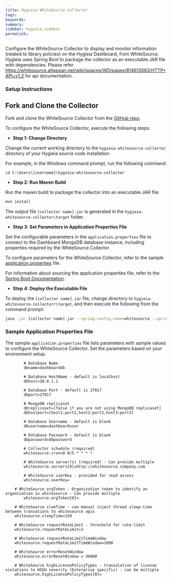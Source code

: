 ```yaml
---
title: Hygieia WhiteSource Collector
tags:
keywords:
summary:
sidebar: hygieia_sidebar
permalink: 
---
```


Configure the WhiteSource Collector to display and monitor information (related to library policies) on the Hygieia Dashboard, from WhiteSource. Hygieia uses Spring Boot to package the collector as an executable JAR file with dependencies.
Please refer https://whitesource.atlassian.net/wiki/spaces/WD/pages/814612683/HTTP+API+v1.3 for api documentation.

### Setup Instructions

## Fork and Clone the Collector 

Fork and clone the WhiteSource Collector from the [GitHub repo](https://github.com/Hygieia/hygieia-whitesource-collector). 

To configure the WhiteSource Collector, execute the following steps:

*   **Step 1: Change Directory**

Change the current working directory to the `hygieia-whitesource-collector` directory of your Hygieia source code installation.

For example, in the Windows command prompt, run the following command:

```
cd C:\Users\[username]\hygieia-whitesource-collector
```

*   **Step 2: Run Maven Build**

Run the maven build to package the collector into an executable JAR file:

```bash
mvn install
```

The output file `[collector name].jar` is generated in the `hygieia-whitesource-collector\target` folder.

*   **Step 3: Set Parameters in Application Properties File**

Set the configurable parameters in the `application.properties` file to connect to the Dashboard MongoDB database instance, including properties required by the WhiteSource Collector.

To configure parameters for the WhiteSource Collector, refer to the sample [application.properties](#sample-application-properties-file) file.

For information about sourcing the application properties file, refer to the [Spring Boot Documentation](http://docs.spring.io/spring-boot/docs/current-SNAPSHOT/reference/htmlsingle/#boot-features-external-config-application-property-files).

*   **Step 4: Deploy the Executable File**

To deploy the `[collector name].jar` file, change directory to `hygieia-whitesource-collectorr\target`, and then execute the following from the command prompt:

```bash
java -jar [collector name].jar --spring.config.name=whitesource --spring.config.location=[path to application.properties file]
```

### Sample Application Properties File

The sample `application.properties` file lists parameters with sample values to configure the WhiteSource Collector. Set the parameters based on your environment setup.

```properties
		# Database Name
		dbname=dashboarddb

		# Database HostName - default is localhost
		dbhost=10.0.1.1

		# Database Port - default is 27017
		dbport=27017

		# MongoDB replicaset
		dbreplicaset=[false if you are not using MongoDB replicaset]
		dbhostport=[host1:port1,host2:port2,host3:port3]

		# Database Username - default is blank
		dbusername=dashboarduser

		# Database Password - default is blank
		dbpassword=dbpassword

		# Collector schedule (required)
		whitesource.cron=0 0/5 * * * *

		# WhiteSource server(s) (required) - Can provide multiple
		whitesource.servers[0]=http://whitesource.company.com

		# WhiteSource userKey - provided for read access
		whitesource.userKey=
		
    # WhiteSource orgToken - Organization token to identify an organization in whitesource - Can provide multiple
		whitesource.orgToken[0]=
    
    # WhiteSource sleeTime - can manual inject thread sleep-time between transations to whitesource apis
    whitesource.sleepTime=150              
    
    # WhiteSource requestRateLimit - threshold for rate-limit 
    whitesource.requestRateLimit=3            
    
    # WhiteSource requestRateLimitTimeWindow
    whitesource.requestRateLimitTimeWindow=1000
    
    # WhiteSource errorResetWindow
    whitesource.errorResetWindow = 36000
    
    # WhiteSource highLicensePolicyTypes - transalation of license violations to HIGH severity (Enterprise specific) - can be multiple
    whitesource.highLicensePolicyTypes[0]=
    
```		
